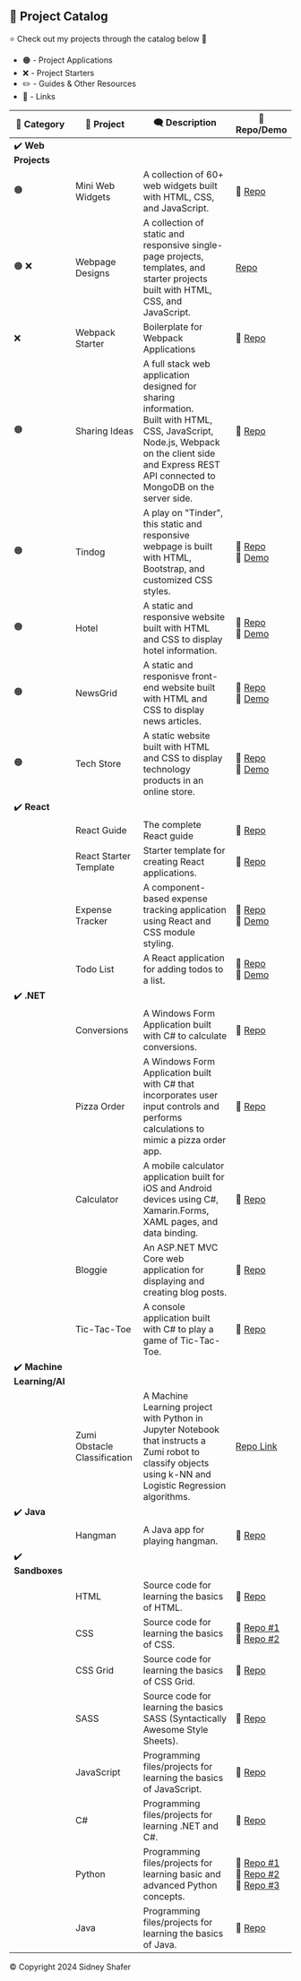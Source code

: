 ## :pushpin: Project Catalog

:star: Check out my projects through the catalog below :raised_hands:

* :orange_circle: - Project Applications
* :x: - Project Starters
* :pencil2: - Guides & Other Resources
* :link: - Links

| :sparkler: Category | :rocket: Project | :left_speech_bubble: Description | :link: Repo/Demo |
| -------|---------|-------------|------|
| :heavy_check_mark: **Web Projects** |
| :orange_circle: | Mini Web Widgets | A collection of 60+ web widgets built with HTML, CSS, and JavaScript. | :link: [Repo](https://github.com/sidneyshafer/mini-web-projects) |
| :orange_circle: :x: | Webpage Designs | A collection of static and responsive single-page projects, templates, and starter projects built with HTML, CSS, and JavaScript. | [Repo](https://github.com/sidneyshafer/webpage-projects) |
| :x: | Webpack Starter | Boilerplate for Webpack Applications | :link: [Repo](https://github.com/sidneyshafer/webpack-starter) |
| :orange_circle: | Sharing Ideas | A full stack web application designed for sharing information. <br>Built with HTML, CSS, JavaScript, Node.js, Webpack on the client side and Express REST API connected to MongoDB on the server side. | :link: [Repo](https://github.com/sidneyshafer/sharing-ideas-app) |
| :orange_circle: | Tindog | A play on "Tinder", this static and responsive webpage is built with HTML, Bootstrap, and customized CSS styles. | :link: [Repo](https://github.com/sidneyshafer/tindog)<br>:link: [Demo](https://sidneyshafer.github.io/tindog/) |
| :orange_circle: | Hotel | A static and responsive website built with HTML and CSS to display hotel information. | :link: [Repo](https://github.com/sidneyshafer/hotel-website)<br>:link: [Demo](https://sidneyshafer.github.io/hotel-website/) |
| :orange_circle: | NewsGrid | A static and responisve front-end website built with HTML and CSS to display news articles. | :link: [Repo](https://github.com/sidneyshafer/newsgrid-website)<br>:link: [Demo](https://sidneyshafer.github.io/newsgrid-website/) |
| :orange_circle: | Tech Store | A static website built with HTML and CSS to display technology products in an online store. | :link: [Repo](https://github.com/sidneyshafer/newsgrid-website)<br>:link: [Demo](https://sidneyshafer.github.io/tech-store/) |
| :heavy_check_mark: **React** |
| | React Guide | The complete React guide | :link: [Repo](https://github.com/sidneyshafer/complete-react-guide) |
| | React Starter Template | Starter template for creating React applications. | :link: [Repo](https://github.com/sidneyshafer/react-starter-template) |
| | Expense Tracker | A component-based expense tracking application using React and CSS module styling. | :link: [Repo](https://github.com/sidneyshafer/expense-tracker)<br>:link: [Demo](https://cosmic-chebakia-644d50.netlify.app/) |
| | Todo List | A React application for adding todos to a list. | :link: [Repo](https://github.com/sidneyshafer/todo-list)<br>:link: [Demo](https://funny-paletas-5452e6.netlify.app/) |
| :heavy_check_mark: **.NET** |
| | Conversions | A Windows Form Application built with C# to calculate conversions. | :link: [Repo](https://github.com/sidneyshafer/conversions) |
| | Pizza Order | A Windows Form Application built with C# that incorporates user input controls and performs calculations to mimic a pizza order app. | :link: [Repo](https://github.com/sidneyshafer/pizza-order-app) |
| | Calculator | A mobile calculator application built for iOS and Android devices using C#, Xamarin.Forms, XAML pages, and data binding. | :link: [Repo](https://github.com/sidneyshafer/calculator) |
| | Bloggie | An ASP.NET MVC Core web application for displaying and creating blog posts. | :link: [Repo](https://github.com/sidneyshafer/Bloggie) |
| | Tic-Tac-Toe | A console application built with C# to play a game of Tic-Tac-Toe. | :link: [Repo](https://github.com/sidneyshafer/tic-tac-toe) |
| :heavy_check_mark: **Machine Learning/AI** |
| | Zumi Obstacle Classification | A Machine Learning project with Python in Jupyter Notebook that instructs a Zumi robot to classify objects using k-NN and Logistic Regression algorithms. | [Repo Link](https://github.com/sidneyshafer/zumi-project) |
| :heavy_check_mark: **Java** |
| | Hangman | A Java app for playing hangman. | :link: [Repo](https://github.com/sidneyshafer/hangman) |
| :heavy_check_mark: **Sandboxes** |
| | HTML | Source code for learning the basics of HTML. | :link: [Repo](https://github.com/sidneyshafer/html-sandbox) |
| | CSS | Source code for learning the basics of CSS. | :link: [Repo #1](https://github.com/sidneyshafer/css-sandbox)<br>:link: [Repo #2](https://github.com/sidneyshafer/css-sandbox) |
| | CSS Grid | Source code for learning the basics of CSS Grid. | :link: [Repo](https://github.com/sidneyshafer/grid-sandbox) |
| | SASS | Source code for learning the basics SASS (Syntactically Awesome Style Sheets). | :link: [Repo](https://github.com/sidneyshafer/sass-sandbox) |
| | JavaScript | Programming files/projects for learning the basics of JavaScript. | :link: [Repo](https://github.com/sidneyshafer/javascript-sandbox) |
| | C# | Programming files/projects for learning .NET and C#. | :link: [Repo](https://github.com/sidneyshafer/c-sharp-sandbox) |
| | Python | Programming files/projects for learning basic and advanced Python concepts. | :link: [Repo #1](https://github.com/sidneyshafer/python-pro-bootcamp)<br>:link: [Repo #2](https://github.com/sidneyshafer/python-bootcamp)<br>:link: [Repo #3](https://github.com/sidneyshafer/python-fundamentals) |
| | Java | Programming files/projects for learning the basics of Java. | :link: [Repo](https://github.com/sidneyshafer/java-sandbox) |

:copyright: Copyright 2024 Sidney Shafer 